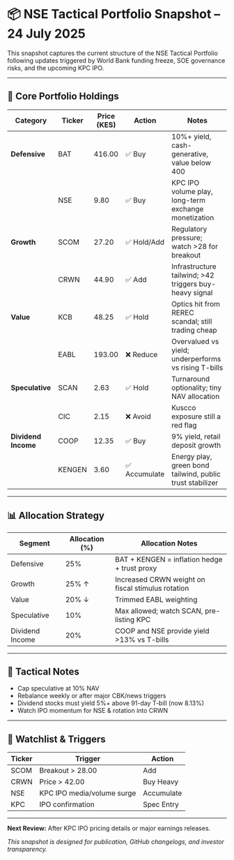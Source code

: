 # 📦 NSE Tactical Portfolio Snapshot – 24 July 2025

This snapshot captures the current structure of the NSE Tactical Portfolio following updates triggered by World Bank funding freeze, SOE governance risks, and the upcoming KPC IPO.

---

## 🎯 Core Portfolio Holdings

| Category           | Ticker   | Price (KES) | Action         | Notes                                                      |
|--------------------|----------|-------------|----------------|------------------------------------------------------------|
| **Defensive**      | BAT      | 416.00      | ✅ Buy          | 10%+ yield, cash-generative, value below 400               |
|                    | NSE      | 9.80        | ✅ Buy          | KPC IPO volume play, long-term exchange monetization       |
| **Growth**         | SCOM     | 27.20       | ✅ Hold/Add     | Regulatory pressure; watch >28 for breakout                |
|                    | CRWN     | 44.90       | ✅ Add          | Infrastructure tailwind; >42 triggers buy-heavy signal     |
| **Value**          | KCB      | 48.25       | ✅ Hold         | Optics hit from REREC scandal; still trading cheap         |
|                    | EABL     | 193.00      | ❌ Reduce       | Overvalued vs yield; underperforms vs rising T-bills       |
| **Speculative**    | SCAN     | 2.63        | ✅ Hold         | Turnaround optionality; tiny NAV allocation                |
|                    | CIC      | 2.15        | ❌ Avoid        | Kuscco exposure still a red flag                           |
| **Dividend Income**| COOP     | 12.35       | ✅ Buy          | 9% yield, retail deposit growth                            |
|                    | KENGEN   | 3.60        | ✅ Accumulate   | Energy play, green bond tailwind, public trust stabilizer  |

---

## 📊 Allocation Strategy

| Segment         | Allocation (%) | Allocation Notes                                     |
|------------------|----------------|------------------------------------------------------|
| Defensive        | 25%            | BAT + KENGEN = inflation hedge + trust proxy         |
| Growth           | 25% ↑          | Increased CRWN weight on fiscal stimulus rotation    |
| Value            | 20% ↓          | Trimmed EABL weighting                               |
| Speculative      | 10%            | Max allowed; watch SCAN, pre-listing KPC             |
| Dividend Income  | 20%            | COOP and NSE provide yield >13% vs T-bills           |

---

## 🔄 Tactical Notes

- Cap speculative at 10% NAV
- Rebalance weekly or after major CBK/news triggers
- Dividend stocks must yield 5%+ above 91-day T-bill (now 8.13%)
- Watch IPO momentum for NSE & rotation into CRWN

---

## 📌 Watchlist & Triggers

| Ticker | Trigger                        | Action    |
|--------|--------------------------------|-----------|
| SCOM   | Breakout > 28.00              | Add       |
| CRWN   | Price > 42.00                 | Buy Heavy |
| NSE    | KPC IPO media/volume surge    | Accumulate|
| KPC    | IPO confirmation               | Spec Entry|

---

**Next Review:** After KPC IPO pricing details or major earnings releases.

_This snapshot is designed for publication, GitHub changelogs, and investor transparency._
